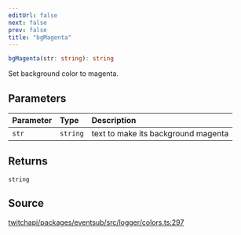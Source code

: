 ```yaml
---
editUrl: false
next: false
prev: false
title: "bgMagenta"
---
```


```ts
bgMagenta(str: string): string
```

Set background color to magenta.

## Parameters

| Parameter | Type | Description |
| :------ | :------ | :------ |
| `str` | `string` | text to make its background magenta |

## Returns

`string`

## Source

[twitchapi/packages/eventsub/src/logger/colors.ts:297](https://github.com/pablornc/twitchapi//blob/b274026/packages/eventsub/src/logger/colors.ts#L297)
